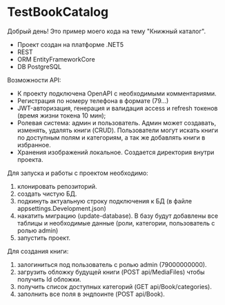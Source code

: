 # TestBookCatalog

Добрый день!
Это пример моего кода на тему "Книжный каталог".

- Проект создан на платформе .NET5
- REST
- ORM EntityFrameworkCore
- DB PostgreSQL

Возможности API:
- К проекту подключена OpenAPI с необходимыми комментариями.
- Регистрация по номеру телефона в формате (79...)
- JWT-авторизация, генерация и валидация access и refresh токенов (время жизни токена 10 мин);
- Ролевая система: админ и пользователь. Админ может создавать, изменять, удалять книги (CRUD). 
Пользователи могут искать книги по доступным полям и категориям, а так же добавлять книги в избранное.
- Хранения изображений локальное. Создается директория внутри проекта.

Для запуска и работы с проектом необходимо: 
1) клонировать репозиторий.
2) создать чистую БД.
3) подкинуть актуальную строку подключения к БД (в файле appsettings.Development.json)
4) накатить миграцию (update-database). В базу будут добавлены все таблицы и необходимые данные (роли, категории, пользователь с ролью admin)
5) запустить проект.

Для создания книги:
1) залогиниться под пользователь с ролью admin (79000000000).
2) загрузить обложку будущей книги (POST api/MediaFiles) чтобы получить Id обложки.
3) получить список доступных категорий (GET api/Book/categories).
4) заполнить все поля в эндпоинте (POST api/Book).
